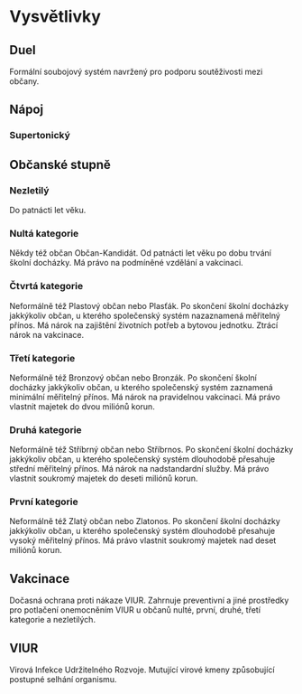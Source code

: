 # Vysvětlivky

## Duel

Formální soubojový systém navržený pro podporu soutěživosti mezi občany.

## Nápoj

### Supertonický

## Občanské stupně

### Nezletilý

Do patnácti let věku.

### Nultá kategorie

Někdy též občan Občan-Kandidát. Od patnácti let věku po dobu trvání školní docházky. Má právo na podmíněné vzdělání a vakcinaci.

### Čtvrtá kategorie

Neformálně též Plastový občan nebo Plasťák. Po skončení školní docházky jakkýkoliv občan, u kterého společenský systém nazaznamená měřitelný přínos. Má nárok na zajištění životních potřeb a bytovou jednotku. Ztrácí nárok na vakcinace.

### Třetí kategorie

Neformálně též Bronzový občan nebo Bronzák. Po skončení školní docházky jakkýkoliv občan, u kterého společenský systém zaznamená minimální měřitelný přínos. Má nárok na pravidelnou vakcinaci. Má právo vlastnit majetek do dvou miliónů korun.

### Druhá kategorie

Neformálně též Stříbrný občan nebo Stříbrnos. Po skončení školní docházky jakkýkoliv občan, u kterého společenský systém dlouhodobě přesahuje střední měřitelný přínos. Má nárok na nadstandardní služby. Má právo vlastnit soukromý majetek do deseti miliónů korun.

### První kategorie

Neformálně též Zlatý občan nebo Zlatonos. Po skončení školní docházky jakkýkoliv občan, u kterého společenský systém dlouhodobě přesahuje vysoký měřitelný přínos. Má právo vlastnit soukromý majetek nad deset miliónů korun.

## Vakcinace

Dočasná ochrana proti nákaze VIUR. Zahrnuje preventivní a jiné prostředky pro potlačení onemocněním VIUR u občanů nulté, první, druhé, třetí kategorie a nezletilých.

## VIUR

Virová Infekce Udržitelného Rozvoje. Mutující virové kmeny způsobující postupné selhání organismu.
